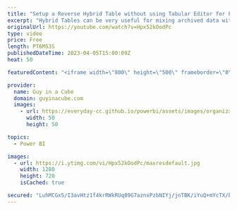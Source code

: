 ```yaml
---
title: "Setup a Reverse Hybrid Table without using Tabular Editor for Power BI!"
excerpt: "Hybrid Tables can be very useful for mixing archived data with current data. Pat Mahoney joins Patrick to show how to configure a Hybrid Table within a Power BI dataset without using Tabular Editor. Just some straight \"M\"agic.  Hybrid Table Documentation: https://learn.microsoft.com/power-bi/connect-data/service-dataset-modes-understand#hybrid-tables"
originalUrl: https://youtube.com/watch?v=Hpx52kOodPc
type: video
price: Free
length: PT6M53S
publishedDateTime: 2023-04-05T15:00:09Z
heat: 50

featuredContent: "<iframe width=\"800\" height=\"500\" frameborder=\"0\" src=\"https://www.youtube.com/embed/Hpx52kOodPc\" allow=\"accelerometer; autoplay; encrypted-media; gyroscope; picture-in-picture\" allowfullscreen></iframe>"

provider:
  name: Guy in a Cube
  domain: guyinacube.com
  images:
    - url: https://everyday-cc.github.io/powerbi/assets/images/organizations/guyinacube.com-50x50.jpg
      width: 50
      height: 50

topics:
  - Power BI

images:
  - url: https://i.ytimg.com/vi/Hpx52kOodPc/maxresdefault.jpg
    width: 1280
    height: 720
    isCached: true

secured: "LuhMCGx5/I3avHtz1f4krRWkRUq89G7aznxPzbNIYj/jnTBK/iYuQ+mYcTX/bE22R1GHcnCObhvJnRh8AZVDQJvhcfwrzfCSgkJCoydx1pk05Mezd8lnma3W+8R3Gexw1lGPEtvJ7rQEZdk9jUHDhpHTkG+lPIExnmi6xM0UkABLNzkv7ftf4yS9gmh5SjoEvhyoKmZ2wA2V20cn4I7VxoSO97M2L4kPmf31rx/t1UX/7tCni+GohrtENFyLtTemxfBwqM5f/N5p+zWYShz0jN2etkLCl4ttuqC3et0mudDI6VvFr7cLgZd1Wj6PrlH7yiH8st/UXhm+khjA9NyMVB7NwOE+b4H40RbhLlT5q0YHnkEH68uc3bL8GvIgcmvNdECvgpc7AplWIMUreoWPI+x4J+9CSuIztY/mLCuZweM=;v8MmwVLwiOKBZMuUxSbgxA=="
---
```


